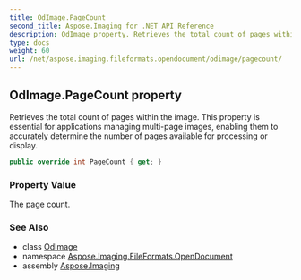 ```yaml
---
title: OdImage.PageCount
second_title: Aspose.Imaging for .NET API Reference
description: OdImage property. Retrieves the total count of pages within the image. This property is essential for applications managing multipage images enabling them to accurately determine the number of pages available for processing or display
type: docs
weight: 60
url: /net/aspose.imaging.fileformats.opendocument/odimage/pagecount/
---
```

## OdImage.PageCount property

Retrieves the total count of pages within the image. This property is essential for applications managing multi-page images, enabling them to accurately determine the number of pages available for processing or display.

```csharp
public override int PageCount { get; }
```

### Property Value

The page count.

### See Also

* class [OdImage](../)
* namespace [Aspose.Imaging.FileFormats.OpenDocument](../../odimage/)
* assembly [Aspose.Imaging](../../../)


